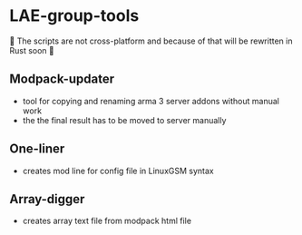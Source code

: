 # LAE-group-tools

🚧 The scripts are not cross-platform and because of that will be rewritten in Rust soon 🚧

## Modpack-updater
- tool for copying and renaming arma 3 server addons without manual work
- the the final result has to be moved to server manually

## One-liner
- creates mod line for config file in LinuxGSM syntax

## Array-digger
- creates array text file from modpack html file
